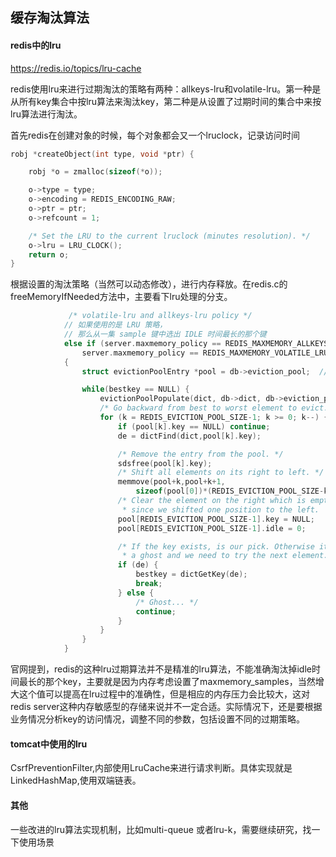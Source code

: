 ## 缓存淘汰算法

#### redis中的lru

https://redis.io/topics/lru-cache

redis使用lru来进行过期淘汰的策略有两种：allkeys-lru和volatile-lru。第一种是从所有key集合中按lru算法来淘汰key，第二种是从设置了过期时间的集合中来按lru算法进行淘汰。

首先redis在创建对象的时候，每个对象都会又一个lruclock，记录访问时间

```c
robj *createObject(int type, void *ptr) {

    robj *o = zmalloc(sizeof(*o));

    o->type = type;
    o->encoding = REDIS_ENCODING_RAW;
    o->ptr = ptr;
    o->refcount = 1;

    /* Set the LRU to the current lruclock (minutes resolution). */
    o->lru = LRU_CLOCK(); 
    return o;
}
```
根据设置的淘汰策略（当然可以动态修改），进行内存释放。在redis.c的freeMemoryIfNeeded方法中，主要看下lru处理的分支。
```c
             /* volatile-lru and allkeys-lru policy */
            // 如果使用的是 LRU 策略，
            // 那么从一集 sample 键中选出 IDLE 时间最长的那个键
            else if (server.maxmemory_policy == REDIS_MAXMEMORY_ALLKEYS_LRU ||
                server.maxmemory_policy == REDIS_MAXMEMORY_VOLATILE_LRU)
            {
                struct evictionPoolEntry *pool = db->eviction_pool;  // 这里防止要淘汰的对象集合，按idle time升序排列

                while(bestkey == NULL) {
                    evictionPoolPopulate(dict, db->dict, db->eviction_pool);// 按配置的maxmemory_samples来筛选淘汰keys
                    /* Go backward from best to worst element to evict. */
                    for (k = REDIS_EVICTION_POOL_SIZE-1; k >= 0; k--) {
                        if (pool[k].key == NULL) continue;
                        de = dictFind(dict,pool[k].key);

                        /* Remove the entry from the pool. */
                        sdsfree(pool[k].key);
                        /* Shift all elements on its right to left. */
                        memmove(pool+k,pool+k+1,
                            sizeof(pool[0])*(REDIS_EVICTION_POOL_SIZE-k-1));
                        /* Clear the element on the right which is empty
                         * since we shifted one position to the left.  */
                        pool[REDIS_EVICTION_POOL_SIZE-1].key = NULL;
                        pool[REDIS_EVICTION_POOL_SIZE-1].idle = 0;

                        /* If the key exists, is our pick. Otherwise it is
                         * a ghost and we need to try the next element. */
                        if (de) {
                            bestkey = dictGetKey(de);
                            break;
                        } else {
                            /* Ghost... */
                            continue;
                        }
                    }
                }
            }
 ```
 
官网提到，redis的这种lru过期算法并不是精准的lru算法，不能准确淘汰掉idle时间最长的那个key，主要就是因为内存考虑设置了maxmemory_samples，当然增大这个值可以提高在lru过程中的准确性，但是相应的内存压力会比较大，这对redis server这种内存敏感型的存储来说并不一定合适。实际情况下，还是要根据业务情况分析key的访问情况，调整不同的参数，包括设置不同的过期策略。
 
 
 #### tomcat中使用的lru
 
 CsrfPreventionFilter,内部使用LruCache来进行请求判断。具体实现就是LinkedHashMap,使用双端链表。
 
 
 #### 其他
 
 一些改进的lru算法实现机制，比如multi-queue 或者lru-k，需要继续研究，找一下使用场景

 
 
